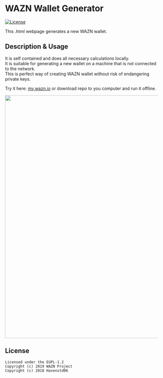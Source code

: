 WAZN Wallet Generator
======================

[![License](https://img.shields.io/badge/license-EUPL--1.2-red)](https://opensource.org/licenses/EUPL-1.2)

This .html webpage generates a new WAZN wallet.

## Description & Usage

It is self contained and does all necessary calculations locally.  
It is suitable for generating a new wallet on a machine that is not connected to the network.  
This is perfect way of creating WAZN wallet without risk of endangering private keys.

Try it here: [my.wazn.io](https://my.wazn.io) or download repo to you computer and run it offline.

<img src="https://my.wazn.io/assets/img/waznpaper.png" width="800" >

## License
```
Licensed under the EUPL-1.2
Copyright (c) 2019 WAZN Project
Copyright (c) 2018 Havenstd06
```
